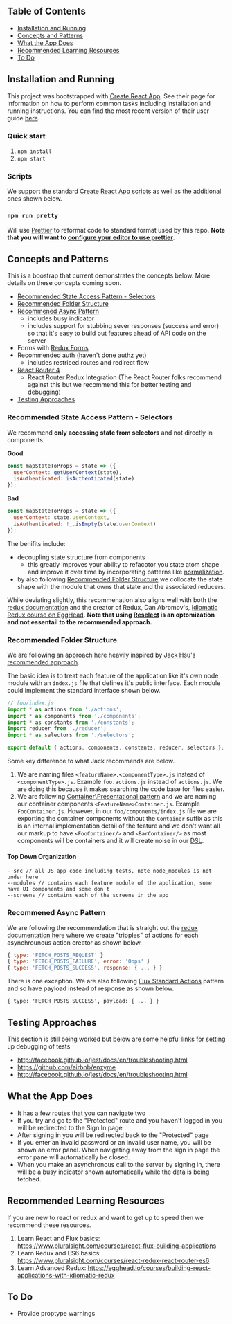 ## Table of Contents
- [Installation and Running](#installation-and-running)
- [Concepts and Patterns](#concepts-and-patterns)
- [What the App Does](#what-the-app-does)
- [Recommended Learning Resources](#recommended-learning-resources)
- [To Do](#to-do)

## Installation and Running
This project was bootstrapped with [Create React App](https://github.com/facebookincubator/create-react-app). See their page for information on how to perform common tasks including installation and running instructions. You can find the most recent version of their user guide [here](https://github.com/facebookincubator/create-react-app/blob/master/packages/react-scripts/template/README.md).

### Quick start
1. `npm install`
2. `npm start`

### Scripts
We support the standard [Create React App scripts](https://github.com/facebookincubator/create-react-app/blob/master/packages/react-scripts/template/README.md#available-scripts) as well as the additional ones shown below.

### `npm run pretty`
Will use [Prettier](https://github.com/prettier/prettier) to reformat code to standard format used by this repo. **Note that you will want to [configure your editor to use prettier](https://github.com/prettier/prettier#editor-integration)**.



## Concepts and Patterns
This is a boostrap that current demonstrates the concepts below. More details on these concepts coming soon.
- [Recommended State Access Pattern - Selectors](#recommended-state-access-pattern---selectors)
- [Recommended Folder Structure](#recommended-folder-structure)
- [Recommened Async Pattern](#recommened-async-pattern)
  - includes busy indicator
  - includes support for stubbing sever responses (success and error) so that it's easy to build out features ahead of API code on the server
- Forms with [Redux Forms](https://redux-form.com/)
- Recommended auth (haven't done authz yet)
  - includes restriced routes and redirect flow
- [React Router 4](https://reacttraining.com/react-router/)
  - React Router Redux Integration (The React Router folks recommend against this but we recommend this for better testing and debugging)
- [Testing Approaches](#testing-approaches)

### Recommended State Access Pattern - Selectors
We recommend **only accessing state from selectors** and not directly in components. 

**Good**
```javascript
const mapStateToProps = state => ({
  userContext: getUserContext(state),
  isAuthenticated: isAuthenticated(state)
});
```

**Bad**
```javascript
const mapStateToProps = state => ({
  userContext: state.userContext,
  isAuthenticated: !_.isEmpty(state.userContext)
});
```

The benifits include: 
- decoupling state structure from components
  - this greatly improves your ability to refacotor you state atom shape and improve it over time by incorporating patterns like [normalization](http://redux.js.org/docs/recipes/reducers/NormalizingStateShape.html).
- by also following [Recommended Folder Structure](#recommended-folder-structure) we collocate the state shape with the module that owns that state and the associated reducers. 

While deviating slightly, this recommenation also aligns well with both the [redux documentation](http://redux.js.org/docs/recipes/ComputingDerivedData.html) and the creator of Redux, Dan Abromov's, [Idiomatic Redux course on EggHead](https://egghead.io/lessons/javascript-redux-colocating-selectors-with-reducers). **Note that using [Reselect](https://github.com/reactjs/reselect) is an optomization and not essentail to the recommended approach.**

### Recommended Folder Structure
We are following an approach here heavily inspired by [Jack Hsu's recommended approach](https://jaysoo.ca/2016/02/28/organizing-redux-application/).

The basic idea is to treat each feature of the application like it's own node module with an `index.js` file that defines it's public interface. Each module could implement the standard interface shown below.

```javascript
// foo/index.js
import * as actions from './actions';
import * as components from './components';
import * as constants from './constants';
import reducer from './reducer';
import * as selectors from './selectors';

export default { actions, components, constants, reducer, selectors };
```

Some key difference to what Jack recommends are below.
1. We are naming files `<featureName>.<componentType>.js` instead of `<componentType>.js`. Example `foo.actions.js` instead of `actions.js`. We are doing this because it makes searching the code base for files easier.
2. We are following [Container\Presentational pattern](https://medium.com/@dan_abramov/smart-and-dumb-components-7ca2f9a7c7d0) and we are naming our container components `<FeatureName>Container.js`. Example `FooContainer.js`. However, in our `foo/components/index.js` file we are exporting the container components without the `Container` suffix as this is an internal implementation detail of the feature and we don't want all our markup to have `<FooContainer/>` and `<BarContainer/>` as most components will be containers and it will create noise in our [DSL](https://en.wikipedia.org/wiki/Domain-specific_language). 

#### Top Down Organization
```
- src // all JS app code including tests, note node_modules is not under here
--modules // contains each feature module of the application, some have UI components and some don't
--screens // contains each of the screens in the app
```

### Recommened Async Pattern
We are following the recommendation that is straight out the [redux documentation here](http://redux.js.org/docs/advanced/AsyncActions.html) where we create "tripples" of actions for each asynchrounous action creator as shown below.

```javascript
{ type: 'FETCH_POSTS_REQUEST' }
{ type: 'FETCH_POSTS_FAILURE', error: 'Oops' }
{ type: 'FETCH_POSTS_SUCCESS', response: { ... } }
```

There is one exception. We are also following [Flux Standard Actions](https://github.com/acdlite/flux-standard-action) pattern and so have payload instead of response as shown below.

```
{ type: 'FETCH_POSTS_SUCCESS', payload: { ... } }
```

## Testing Approaches
This section is still being worked but below are some helpful links for setting up debugging of tests

- http://facebook.github.io/jest/docs/en/troubleshooting.html
- https://github.com/airbnb/enzyme
- http://facebook.github.io/jest/docs/en/troubleshooting.html

## What the App Does
- It has a few routes that you can navigate two
- If you try and go to the "Protected" route and you haven't logged in you will be redirected to the Sign In page
- After signing in you will be redirected back to the "Protected" page
- If you enter an invalid password or an invalid user name, you will be shown an error panel. When navigating away from the sign in page the error pane will automatically be closed.
- When you make an asynchronous call to the server by signing in, there will be a busy indicator shown automatically while the data is being fetched.

## Recommended Learning Resources
If you are new to react or redux and want to get up to speed then we recommend these resources.
1. Learn React and Flux basics: https://www.pluralsight.com/courses/react-flux-building-applications
2. Learn Redux and ES6 basics: https://www.pluralsight.com/courses/react-redux-react-router-es6
3. Learn Advanced Redux: https://egghead.io/courses/building-react-applications-with-idiomatic-redux

## To Do
- Provide proptype warnings
